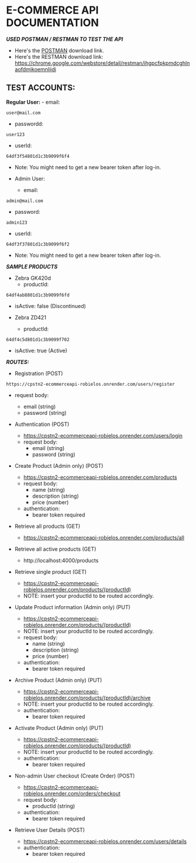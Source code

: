 # E-COMMERCE API DOCUMENTATION

***USED POSTMAN / RESTMAN TO TEST THE API***
- Here's the [POSTMAN](https://www.postman.com/downloads/) download link. 
- Here's the RESTMAN download link: https://chrome.google.com/webstore/detail/restman/ihgpcfpkpmdcghlnaofdmjkoemnlijdi

## TEST ACCOUNTS:
**Regular User:**
    - email:
```
user@mail.com
```
   - passwordd: 
```
user123
```
   - userId:
```
64df3f54801d1c3b9099f6f4
```
  - Note: You might need to get a new bearer token after log-in.

- Admin User:
   - email:
```
admin@mail.com
```
   - password:
```   
admin123
```
   - userId:
```
64df3f37801d1c3b9099f6f2
```
   - Note: You might need to get a new bearer token after log-in.

***SAMPLE PRODUCTS***
- Zebra GK420d
   - productId:
```
64df4ab8801d1c3b9099f6fd
```
   - isActive: false (Discontinued)
     
- Zebra ZD421
   - productId:
```
64df4c5d801d1c3b9099f702
```
   - isActive: true (Active)

***ROUTES:***
- Registration (POST)
```
https://cpstn2-ecommerceapi-robielos.onrender.com/users/register
```
- request body: 
  - email (string)
  - password (string)

- Authentication (POST)
	- https://cpstn2-ecommerceapi-robielos.onrender.com/users/login
    - request body: 
        - email (string)
        - password (string)

- Create Product (Admin only) (POST)
	- https://cpstn2-ecommerceapi-robielos.onrender.com/products
    - request body: 
        - name (string)
        - description (string)
        - price (number)
    - authentication: 
    	- bearer token required

- Retrieve all products (GET)
	- https://cpstn2-ecommerceapi-robielos.onrender.com/products/all

- Retrieve all active products (GET)
	- http://localhost:4000/products

- Retrieve single product (GET)
	- https://cpstn2-ecommerceapi-robielos.onrender.com/products/(productId)
	- NOTE: insert your productId to be routed accordingly.

- Update Product information (Admin only) (PUT)
	- https://cpstn2-ecommerceapi-robielos.onrender.com/products/(productId)
	- NOTE: insert your productId to be routed accordingly.
    - request body:
        - name (string)
        - description (string)
        - price (number)
    - authentication: 
    	- bearer token required

- Archive Product (Admin only) (PUT)
	- https://cpstn2-ecommerceapi-robielos.onrender.com/products/(productId)/archive
	- NOTE: insert your productId to be routed accordingly.
    - authentication: 
    	- bearer token required

- Activate Product (Admin only) (PUT)
	- https://cpstn2-ecommerceapi-robielos.onrender.com/products/(productId)
	- NOTE: insert your productId to be routed accordingly.
    - authentication: 
    	- bearer token required

- Non-admin User checkout (Create Order) (POST)
	- https://cpstn2-ecommerceapi-robielos.onrender.com/orders/checkout
    - request body:
    	- productId (string)
    - authentication: 
    	- bearer token required

- Retrieve User Details (POST)
	- https://cpstn2-ecommerceapi-robielos.onrender.com/users/details
    - authentication: 
    	- bearer token required

